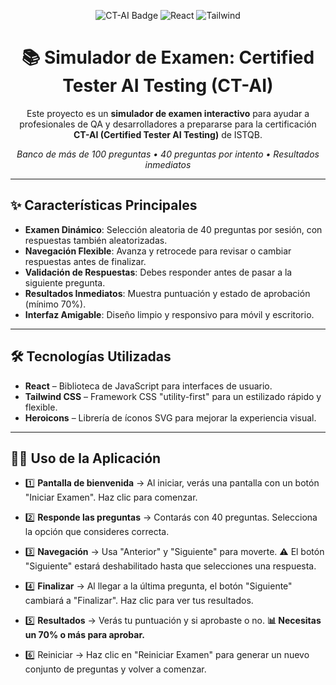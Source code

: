<!-- Portada -->
<p align="center">
  <img src="https://img.shields.io/badge/QA%20Testing-CT--AI-blue?style=for-the-badge" alt="CT-AI Badge" />
  <img src="https://img.shields.io/badge/React-18.0-blue?style=for-the-badge&logo=react" alt="React" />
  <img src="https://img.shields.io/badge/TailwindCSS-3.0-38B2AC?style=for-the-badge&logo=tailwindcss" alt="Tailwind" />
</p>

<h1 align="center">📚 Simulador de Examen: Certified Tester AI Testing (CT-AI)</h1>

<p align="center">
  Este proyecto es un <b>simulador de examen interactivo</b> para ayudar a profesionales de QA y desarrolladores a prepararse para la certificación <b>CT-AI (Certified Tester AI Testing)</b> de ISTQB.
</p>

<p align="center">
  <i>Banco de más de 100 preguntas • 40 preguntas por intento • Resultados inmediatos</i>
</p>

---

## ✨ Características Principales

- **Examen Dinámico**: Selección aleatoria de 40 preguntas por sesión, con respuestas también aleatorizadas.  
- **Navegación Flexible**: Avanza y retrocede para revisar o cambiar respuestas antes de finalizar.  
- **Validación de Respuestas**: Debes responder antes de pasar a la siguiente pregunta.  
- **Resultados Inmediatos**: Muestra puntuación y estado de aprobación (mínimo 70%).  
- **Interfaz Amigable**: Diseño limpio y responsivo para móvil y escritorio.  

---

## 🛠 Tecnologías Utilizadas

- **React** – Biblioteca de JavaScript para interfaces de usuario.  
- **Tailwind CSS** – Framework CSS "utility-first" para un estilizado rápido y flexible.  
- **Heroicons** – Librería de íconos SVG para mejorar la experiencia visual.  

---



## 👨‍💻 Uso de la Aplicación


- 1️⃣ **Pantalla de bienvenida** → Al iniciar, verás una pantalla con un botón "Iniciar Examen". Haz clic para comenzar.

- 2️⃣ **Responde las preguntas** → Contarás con 40 preguntas. Selecciona la opción que consideres correcta.

- 3️⃣ **Navegación** → Usa "Anterior" y "Siguiente" para moverte.
⚠️ El botón "Siguiente" estará deshabilitado hasta que selecciones una respuesta.

- 4️⃣ **Finalizar** → Al llegar a la última pregunta, el botón "Siguiente" cambiará a "Finalizar". Haz clic para ver tus resultados.

- 5️⃣ **Resultados** → Verás tu puntuación y si aprobaste o no.
   **📊 Necesitas un 70% o más para aprobar.**

- 6️⃣ Reiniciar → Haz clic en "Reiniciar Examen" para generar un nuevo conjunto de preguntas y volver a comenzar.



